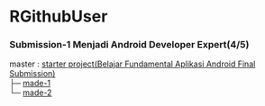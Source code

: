 # RGithubUser


### Submission-1 Menjadi Android Developer Expert(4/5)

master : <a href="https://github.com/RadRasyad/RGithubUser/tree/master">starter project(Belajar Fundamental Aplikasi Android Final Submission)</a> \
├─ <a href="https://github.com/RadRasyad/RGithubUser/tree/made-1">made-1</a> \
└─ <a href="https://github.com/RadRasyad/RGithubUser/tree/made-2">made-2</a>
